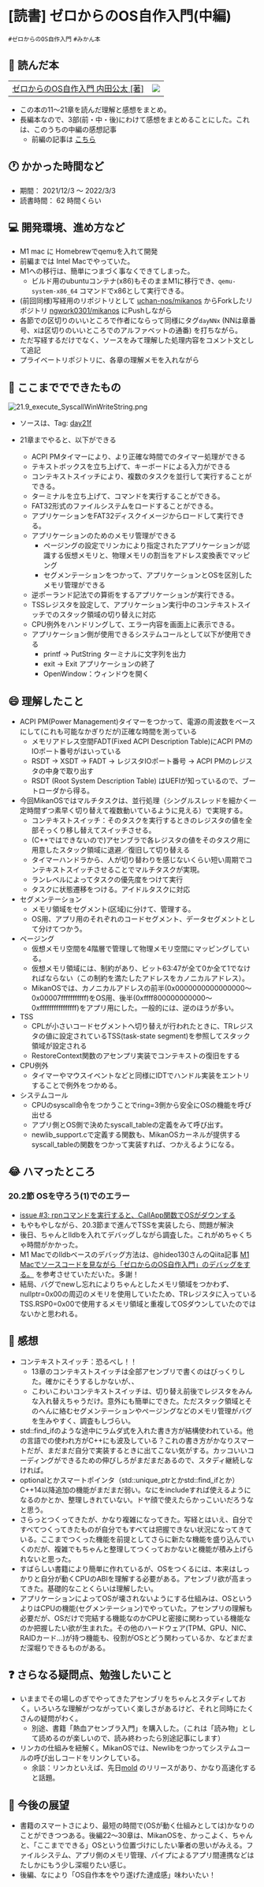 # [読書] ゼロからのOS自作入門(中編)
`#ゼロからのOS自作入門` `#みかん本`

## :closed_book: 読んだ本
|||
|:--|:-:|
|[ゼロからのOS自作入門 内田公太 [著]](https://zero.osdev.jp/)| ![](https://zero.osdev.jp/book-cover-mini.png)|

* この本の11〜21章を読んだ理解と感想をまとめ。
* 長編本なので、3部(前・中・後)にわけて感想をまとめることにした。これは、このうちの中編の感想記事
  * 前編の記事は [こちら](../../2021/zero-osdev-0_10/index.html)

## :clock1: かかった時間など
* 期間： 2021/12/3 〜 2022/3/3
* 読書時間： 62 時間くらい

## :computer: 開発環境、進め方など
* M1 mac に Homebrewでqemuを入れて開発
* 前編までは Intel Macでやっていた。
* M1への移行は、簡単につまづく事なくできてしまった。
  * ビルド用のubuntuコンテナ(x86)もそのままM1に移行でき、`qemu-system-x86_64` コマンドでx86として実行できる。
* (前回同様)写経用のリポジトリとして [uchan-nos/mikanos](https://github.com/uchan-nos/mikanos) からForkしたリポジトリ [ngwork0301/mikanos](https://github.com/ngwork0301/mikanos) にPushしながら
* 各節での区切りのいいところで作者にならって同様にタグ`dayNNx` (NNは章番号、xは区切りのいいところでのアルファベットの通番) を打ちながら。
* ただ写経するだけでなく、ソースをみて理解した処理内容をコメント文として追記
* プライベートリポジトリに、各章の理解メモを入れながら

## :curry: ここまででできたもの
![21.9_execute_SyscallWinWriteString.png](21.9_execute_SyscallWinWriteString.png)

* ソースは、Tag: [day21f](https://github.com/ngwork0301/mikanos/releases/tag/day21f)

* 21章までやると、以下ができる
  * ACPI PMタイマーにより、より正確な時間でのタイマー処理ができる
  * テキストボックスを立ち上げて、キーボードによる入力ができる
  * コンテキストスイッチにより、複数のタスクを並行して実行することができる。
  * ターミナルを立ち上げて、コマンドを実行することができる。
  * FAT32形式のファイルシステムをロードすることができる。
  * アプリケーションをFAT32ディスクイメージからロードして実行できる。
  * アプリケーションのためのメモリ管理ができる
    * ページングの設定でリンカにより指定されたアプリケーションが認識する仮想メモリと、物理メモリの割当をアドレス変換表でマッピング
    * セグメンテーションをつかって、アプリケーションとOSを区別したメモリ管理ができる
  * 逆ポーランド記法での算術をするアプリケーションが実行できる。
  * TSSレジスタを設定して、アプリケーション実行中のコンテキストスイッチでのスタック領域の切り替えに対応
  * CPU例外をハンドリングして、エラー内容を画面上に表示できる。
  * アプリケーション側が使用できるシステムコールとして以下が使用できる
    * printf → PutString ターミナルに文字列を出力
    * exit → Exit アプリケーションの終了
    * OpenWindow：ウィンドウを開く

## :smile: 理解したこと
* ACPI PM(Power Management)タイマーをつかって、電源の周波数をベースにして(これも可能なかぎりだが)正確な時間を測っている
  * メモリアドレス空間FADT(Fixed ACPI Description Table)にACPI PMのIOポート番号がはいっている
  * RSDT → XSDT → FADT → レジスタIOポート番号 → ACPI PMのレジスタの中身で取り出す
  * RSDT (Root System Description Table) はUEFIが知っているので、ブートローダから得る。
* 今回MikanOSではマルチタスクは、並行処理（シングルスレッドを細かく一定時間ずつ素早く切り替えて複数動いているように見える）で実現する。
  * コンテキストスイッチ：そのタスクを実行するときのレジスタの値を全部そっくり移し替えてスイッチさせる。
  * (C++ではできないので)アセンブラで各レジスタの値をそのタスク用に用意したスタック領域に退避／復旧して切り替える
  * タイマーハンドラから、人が切り替わりを感じないくらい短い周期でコンテキストスイッチさせることでマルチタスクが実現。
  * ランレベルによってタスクの優先度をつけて実行
  * タスクに状態遷移をつける。アイドルタスクに対応
* セグメンテーション
  * メモリ領域をセグメント(区域)に分けて、管理する。
  * OS用、アプリ用のそれぞれのコードセグメント、データセグメントとして分けてつかう。
* ページング
  * 仮想メモリ空間を4階層で管理して物理メモリ空間にマッピングしている。
  * 仮想メモリ領域には、制約があり、ビット63:47が全て0か全て1でなければならない（この制約を満たしたアドレスをカノニカルアドレス）。
  * MikanOSでは、カノニカルアドレスの前半(0x0000000000000000〜0x00007fffffffffff)をOS用、後半(0xffff800000000000〜0xffffffffffffffff)をアプリ用にした。一般的には、逆のほうが多い。
* TSS
  * CPLが小さいコードセグメントへ切り替えが行われたときに、TRレジスタの値に設定されているTSS(task-state segment)を参照してスタック領域が設定される
  * RestoreContext関数のアセンプリ実装でコンテキストの復旧をする
* CPU例外
  * タイマーやマウスイベントなどと同様にIDTでハンドル実装をエントリすることで例外をつかめる。
* システムコール
  * CPUのsyscall命令をつかうことでring=3側から安全にOSの機能を呼び出せる
  * アプリ側とOS側で決めたsyscall_tableの定義をみて呼び出す。
  * newlib_support.cで定義する関数も、MikanOSカーネルが提供するsyscall_tableの関数をつかって実装すれば、つかえるようになる。



## :joy: ハマったところ
### 20.2節 OSを守ろう(1)でのエラー
* [issue #3: rpnコマンドを実行すると、CallApp関数でOSがダウンする](https://github.com/ngwork0301/mikanos/issues/3)
* もやもやしながら、20.3節まで進んでTSSを実装したら、問題が解決
* 後日、ちゃんとlldbを入れてデバッグしながら調査した。これがめちゃくちゃ時間がかかった。
* M1 Macでのlldbベースのデバッグ方法は、@hideo130さんのQiita記事 [M1 Macでソースコードを見ながら「ゼロからのOS自作入門」のデバッグをする。](https://qiita.com/hideo130/items/ca359c3f656a642cadde) を参考させていただいた。多謝！
* 結局、バグでnewし忘れによりちゃんとしたメモリ領域をつかわず、nullptr=0x00の周辺のメモリを使用していたため、TRレジスタに入っているTSS.RSP0=0x00で使用するメモリ領域と重複してOSダウンしていたのではないかと思われる。


## :tada: 感想
- コンテキストスイッチ：恐るべし！！
  - 13章のコンテキストスイッチは全部アセンブリで書くのはびっくりした。確かにそうするしかないが、、
  - こわいこわいコンテキストスイッチは、切り替え前後でレジスタをみんな入れ替えちゃうだけ。意外にも簡単にできた。ただスタック領域とそのへんに絡むセグメンテーションやページングなどのメモリ管理がバグを生みやすく、調査もしづらい。
- std::find_ifのような途中にラムダ式を入れた書き方が結構使われている。他の言語での使われ方がC++にも波及している？これの書き方がかなりスマートだが、まだまだ自分で実装するときに出てこない気がする。カッコいいコーディングができるための伸びしろがまだまだあるので、スタディ継続しなければ。
- optionalとかスマートポインタ（std::unique_ptrとかstd::find_ifとか）C++14以降追加の機能がまだまだ弱い。なにをincludeすれば使えるようになるのかとか、整理しきれていない。ドヤ顔で使えたらかっこいいだろうなと思う。
- さらっとつくってきたが、かなり複雑になってきた。写経とはいえ、自分ですべてつくってきたものが自分でもすべては把握できない状況になってきている。ここまでつくった機能を前提としてさらに新たな機能を盛り込んでいくのだが、複雑でもちゃんと整理してつくっておかないと機能が積み上げられないと思った。
- すばらしい書籍により簡単に作れているが、OSをつくるには、本来はしっかりと自分が動くCPUのABIを理解する必要がある。アセンブリ欲が高まってきた。基礎的なことくらいは理解したい。
- アプリケーションによってOSが壊されないようにする仕組みは、OSというよりはCPUの機能(セグメンテーション)でやっていた。アセンプリの理解も必要だが、OSだけで完結する機能なのかCPUと密接に関わっている機能なのか把握したい欲が生まれた。その他のハードウェア(TPM、GPU、NIC、RAIDカード...)が持つ機能も、役割がOSとどう関わっているか、などまだまだ深堀りできるものがある。

## :question: さらなる疑問点、勉強したいこと
- いままでその場しのぎでやってきたアセンブリをちゃんとスタディしておく。いろいろな理解がつながっていく楽しさがあるけど、それと同時にたくさんの疑問がわく。
  - 別途、書籍「熱血アセンブラ入門」を購入した。（これは「読み物」として読めるのが楽しいので、読み終わったら別途記事にします）
- リンカの仕組みを紐解く。MikanOSでは、Newlibをつかってシステムコールの呼び出しコードをリンクしている。
  - 余談：リンカといえば、先日[mold](https://github.com/rui314/mold) のリリースがあり、かなり高速化すると話題。


## :telescope: 今後の展望
- 書籍のスマートさにより、最短の時間で(OSが動く仕組みとしては)かなりのことができつつある。後編22〜30章は、MikanOSを、かっこよく、ちゃんと、「ここまでできる」OSという位置づけにしたい筆者の思いがみえる。ファイルシステム、アプリ側のメモリ管理、パイプによるアプリ間連携などはたしかにもう少し深堀りたい感じ。
- 後編、なにより「OS自作本をやり遂げた達成感」味わいたい！


